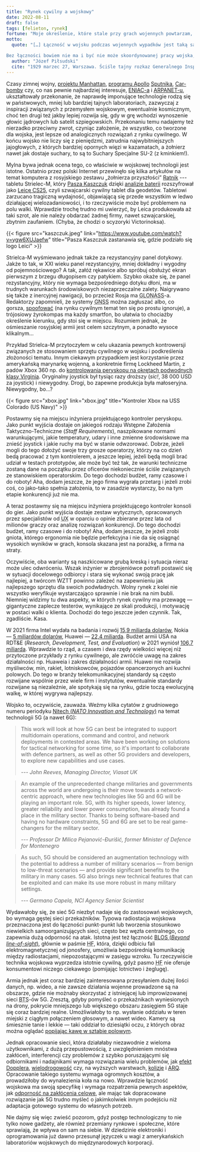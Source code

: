 ```yaml
---
title: "Rynek cywilny a wojskowy"
date: 2022-08-11
draft: false
tags: [felieton, rynek]
fortune: "Moje określenie, które stale przy grach wojennych powtarzam, jest, że wojsko bez pracy nad łącznością staje się zwyczajną dziewką publiczną, szukającą awantur miłosnych po różnych lasach i pagórkach, bez żadnej korzyści dla wojny oprócz zadowolenia rozdziwaczonej pindy."
motto:
  quote: "[…] Łączność w wojsku podczas wojennych wypadków jest taką samą bronią, jak armata, karabin maszynowy, jak kuchnia polowa, jak wóz amunicyjny kompanii, jest nawet więcej i więcej znaczy dla działań wojennych niż te wszystkie wymienione rodzaje służb czy broni.

Bez łączności bowiem nie ma i być nie może skoordynowanej pracy wojska, nie ma złączenia wysiłków krwawych żołnierza dla odniesienia zwycięstwa i krew ludzka leje się darmo, leje się niepotrzebnie, tak jak w jakiejś awanturze karczemnej, bezcelowo i bez żadnej korzyści dla celu postawionego wojsku szukania zwycięstwa nad nieprzyjacielem. Dlatego też powtarzać zawsze będę, że lepsza jest dobra łączność niż armata, niż karabin maszynowy, niż kuchnia polowa i wóz amunicyjny."
  author: "Józef Piłsudski"
  cite: "1929 marzec 27, Warszawa. Ściśle tajny rozkaz Generalnego Inspektora Sił Zbrojnych o łączności, skierowany do szefa Sztabu Głównego, wiceministrów spraw wojskowych, inspektorów armii i&nbsp;generałów inspekcyjnych, dowódców dywizji piechoty i ich zastępców oraz wszystkich oficerów do spraw łączności odkomenderowanych do dowództw dywizji, szefa brygady łączności i dowódców batalionów łączności oraz do szefa sekcji łączności przy drugim wiceministrze i dowódcy obozu łączności w Zegrzu."
---
```


Czasy zimnej wojny, [projektu Manhattan](https://pl.wikipedia.org/wiki/Projekt_Manhattan), [programu Apollo](https://pl.wikipedia.org/wiki/Program_Apollo) [Sputnika](https://pl.wikipedia.org/wiki/Sputnik_1), [Car-bomby](https://pl.wikipedia.org/wiki/Car-bomba) czy, co nas pewnie najbardziej interesuje, [ENIAC-a](https://pl.wikipedia.org/wiki/ENIAC) i [ARPANET-u](https://pl.wikipedia.org/wiki/ARPANET), ukształtowały przekonanie, że naprawdę imponujące technologie rodzą się w państwowych, mniej lub bardziej tajnych laboratoriach, zazwyczaj z inspiracji związanych z przemysłem wojskowym, ewentualnie kosmicznym, choć ten drugi też jakby lepiej rozwija się, gdy w grę wchodzi wynoszenie głowic jądrowych lub satelit szpiegowskich.  Przekonaniu temu nadajemy też nierzadko przeciwny zwrot, czyniąc założenie, że wszystko, co tworzone dla wojska, jest lepsze od analogicznych rozwiązań z rynku cywilnego. W końcu wojsko nie liczy się z pieniędzmi, zatrudnia najwybitniejszych jajogłowych, z których bardziej opornych więzi w kazamatach, a żołnierz nawet jak dostaje suchary, to są to Suchary Specjalne SU-2 (z kminkiem!).

Mylna bywa jednak ocena tego, co właściwie w wojskowej technologii jest istotne. Ostatnio przez polski Internet przewinęło się kilka artykułów na temat komputera z&nbsp;rosyjskiego zestawu „żołnierza przyszłości” [Ratnik](https://ru.wikipedia.org/wiki/%D0%A0%D0%B0%D1%82%D0%BD%D0%B8%D0%BA_(%D1%8D%D0%BA%D0%B8%D0%BF%D0%B8%D1%80%D0%BE%D0%B2%D0%BA%D0%B0)) --- tabletu Strielec-M, który [Pasza Kaszczuk](https://www.facebook.com/pasha.k.kashchuk) dzięki [analizie baterii](https://www.youtube.com/watch?v=ygw6XUJaefw) rozszyfrował jako [Leicę CS25](https://leica-geosystems.com/pl-pl/products/gis-collectors/gis-handhelds-tablets/leica-cs25-plus), czyli szwajcarski cywilny tablet dla geodetów. Tabletowi zarzucano tragiczną wydajność, objawiającą się przede wszystkim w ledwo działającej wielozadaniowości, i to rzeczywiście może być problemem na polu walki. Wprawdzie trochę trudno mi uwierzyć, by Leica produkowała aż taki szrot, ale nie należy obdarzać żadnej firmy, nawet szwajcarskiej, zbytnim zaufaniem. (Chyba, że chodzi o scyzoryki Victorinoksa).

{{< figure src="kaszczuk.jpeg" link="https://www.youtube.com/watch?v=ygw6XUJaefw" title="Pasza Kaszczuk zastanawia się, gdzie podziało się logo Leici" >}}

Strielca-M wyśmiewano jednak także za rezystancyjny panel dotykowy. Jakże to tak, w&nbsp;XXI wieku panel rezystancyjny, mniej dokładny i wygodny od pojemnościowego? A&nbsp;tak, załóż rękawice albo spróbuj obsłużyć ekran pierwszym z brzegu długopisem czy patykiem. Szybko okaże się, że panel rezystancyjny, który nie wymaga bezpośredniego dotyku dłoni, ma w trudnych warunkach środowiskowych niezaprzeczalne zalety. Naigrywano się także z inercyjnej nawigacji, bo przecież Rosja ma <abbr title="Globalnaja nawigacionnaja sputnikowaja sistiema">GLONASS</abbr>-a. Redaktorzy zapomnieli, że systemy <abbr title="Global Navigation Satellite Systems">GNSS</abbr> można zagłuszać albo, co gorsza, <a href="https://radionavlab.ae.utexas.edu/images/stories/files/papers/gnss_spoofing_detection.pdf">spoofować</a> (na rynku cywilnym temat ten się po prostu ignoruje), a trójosiowy żyrokompas ma każdy smartfon, bo ułatwia to chociażby określenie kierunku, gdy stoi się w miejscu. Rozumiem jednak, że ośmieszanie rosyjskiej armii jest celem szczytnym, a ponadto wysoce klikalnym…

Przykład Strielca-M przytoczyłem w celu ukazania pewnych kontrowersji związanych ze stosowaniem sprzętu cywilnego w wojsku i podkreślenia złożoności tematu. Innym ciekawym przypadkiem jest korzystanie przez amerykańską marynarkę wojenną, a konkretnie firmę Lockheed Martin, z padów Xbox 360 np. do [kontrolowania peryskopu na okrętach podwodnych klasy Virginia](https://www.washingtonpost.com/news/morning-mix/wp/2017/09/25/the-navys-adding-a-new-piece-of-a-equipment-to-nuclear-submarines-xbox-controllers/). Oryginalny joystick był tysiąc razy droższy (_sic!_, 38&nbsp;000&nbsp;USD za joystick) i niewygodny. Drogi, bo zapewne produkcja była małoseryjna. Niewygodny, bo…?

{{< figure src="xbox.jpg" link="xbox.jpg" title="Kontroler Xbox na USS Colorado (US Navy)" >}}

Postawmy się na miejscu inżyniera projektującego kontroler peryskopu. Jako punkt wyjścia dostaje on jakiegoś rodzaju Wstępne Założenia Taktyczno-Techniczne (_Staff Requirements_), naszpikowane normami warunkującymi, jakie temperatury, udary i inne zmienne środowiskowe ma znieść joystick i jakie ruchy ma być w stanie odwzorować. Dobrze, jeżeli mogli do tego dołożyć swoje trzy grosze operatorzy, którzy na co dzień bedą pracować z tym kontrolerem, a jeszcze lepiej, jeżeli będą mogli brać udział w testach prototypów, ale może być też tak, że warunki techniczne zostaną dane na początku przez oficerów niekoniecznie ściśle związanych ze stanowiskiem operatorskim. Do tego dochodzi budżet, ramy czasowe i do roboty! Aha, dodam jeszcze, że jego firma wygrała przetarg i jeżeli zrobi coś, co jako-tako spełnia założenia, to w zasadzie wystarczy, bo na tym etapie konkurencji już nie ma.

A teraz postawmy się na miejscu inżyniera projektującego kontroler konsoli do gier. Jako punkt wyjścia dostaje zestaw wytycznych, opracowanych przez specjalistów od <abbr title="User experience">UX</abbr> w oparciu o opinie zbierane przez lata od milionów graczy oraz analizę rozwiązań konkurencji. Do tego dochodzi budżet, ramy czasowe i do roboty!  Aha, dodam jeszcze, że jeżeli zrobi gniota, którego ergonomia nie będzie perfekcyjna i nie da się osiągnąć wysokich wyników w grach, konsola skazana jest na porażkę, a firma na straty.

Oczywiście, oba warianty są naszkicowane grubą kreską i sytuacja nieraz może ulec odwróceniu. Wszak inżynier w zbrojeniówce potrafi postawić się w sytuacji docelowego odbiorcy i stara się wykonać swoją pracę jak najlepiej, a twórcom WZTT powinno zależeć na zapewnieniu jak najlepszego sprzętu dla swoich podwładnych. Wolny rynek z kolei nie wszystko weryfikuje wystarczająco sprawnie i nie brak na nim bubli. Niemniej widzimy tu dwa aspekty, w których rynek cywilny ma przewagę — gigantyczne zaplecze testerów, wynikające ze skali produkcji, i motywację w postaci walki o&nbsp;klienta. Dochodzi do tego jeszcze jeden czynnik. Tak, zgadliście. Kasa.

W 2021 firma Intel wydała na badania i rozwój [15,9 miliarda dolarów](https://www.macrotrends.net/stocks/charts/INTC/intel/research-development-expenses), Nokia — [5 miliardów dolarów](https://www.macrotrends.net/stocks/charts/NOK/nokia/research-development-expenses), Huawei — [22,4 miliarda](https://gulfbusiness.com/huaweis-rd-investment-soars-to-22-4bn-in-2021/). Budżet armii USA na RDT&E (_Research, Development, Test, and Evaluation_) w 2021 wyniósł [106,7 miliarda](https://en.wikipedia.org/wiki/Military_budget_of_the_United_States#Budget_for_FY2021). Wprawdzie to rząd, a czasem i dwa rzędy wielkości więcej niż przytoczone przykłady  z rynku cywilnego, ale zwróćcie uwagę na zakres działalności np. Huaweia i zakres działalności armii. Huawei nie rozwija myśliwców, min, rakiet, lotniskowców, pojazdów opancerzonych ani kuchni polowych. Do tego w branży telekomunikacyjnej standardy są często rozwijane wspólnie przez wiele firm i instytutów, ewentualnie standardy rozwijane są niezależnie, ale spotykają się na rynku, gdzie toczą ewolucyjną walkę, w&nbsp;której wygrywa najlepszy.

Wojsko to, oczywiście, zauważa. Weźmy kilka cytatów z grudniowego numeru periodyku <a href="https://issuu.com/globalmediapartners/docs/nitech_issue_06_dec_2021?fr=sYzk0NjQ1NjkyMTc">Nitech (_NATO Innovation and Technology_)</a> na temat technologii 5G (a nawet 6G):

> This work will look at how 5G can best be integrated to support multidomain operations, command and control, and network deployments in contested areas. We have been working on solutions for tactical networking for some time, so it's important to collaborate with defence partners, as well as other 5G providers and developers, to explore new capabilities and use cases.
>
> --- <cite>John Reeves, Managing Director, Viasat UK</cite>

> An example of the unprecedented change militaries and governments across the world are undergoing is their move towards a network-centric approach, where new technologies like 5G and 6G will be playing an important role. 5G, with its higher speeds, lower latency, greater reliability and lower power consumption, has already found a place in the military sector. Thanks to being software-based and having no hardware constraints, 5G and 6G are set to be real game-changers for the military sector.
>
> --- <cite>Professor Dr Milica Pejanović-Đurišić, former Minister of Defence for Montenegro</cite>

> As such, 5G should be considered an augmentation technology with the potential to address a number of military scenarios — from benign to low-threat scenarios — and provide significant benefits to the military in many cases. 5G also brings new technical features that can be exploited and can make its use more robust in many military settings.
>
> --- <cite>Germano Capela, NCI Agency Senior Scientist</cite>

Wydawałoby się, że sieć 5G niezbyt nadaje się do zastosowań wojskowych, bo wymaga gęstej sieci przekaźników. Typowa radiostacja wojskowa przeznaczona jest do łączności punkt-punkt lub tworzenia stosunkowo niewielkich samoorganizujących sieci, często bez węzła centralnego, co zapewnia dużą odporność na atak. Istotna jest też łączność [BLOS (_Beyond line-of-sight_)](https://en.wikipedia.org/wiki/Non-line-of-sight_propagation), głównie w paśmie <abbr title="High Frequency">HF</abbr>, która, dzięki odbiciu fali elektromagnetycznej od jonosfery, umożliwia bezpośrednią komunikację między radiostacjami, niepozostającymi w zasięgu wzroku. Tu rzeczywiście technika wojskowa wyprzedza istotnie cywilną, gdyż pasmo <abbr title="High Frequency">HF</abbr> nie oferuje konsumentowi niczego ciekawego (pomijając lotnictwo i żeglugę).

Armia jednak jest coraz bardziej zainteresowana przesyłaniem dużej ilości danych, np. wideo, a nie zawsze działania wojenne prowadzone są na obszarze, gdzie nie możnaby skorzystać z istniejącej lub improwizowanej sieci <abbr title="Base Transceiver Station">BTS</abbr>-ów 5G. Zresztą, gdyby pomyśleć o przekaźnikach wyniesionych na drony, pokrycie mniejszego lub większego obszaru zasięgiem 5G staje się coraz bardziej realne. Umożliwiałoby to np. wysłanie oddziału w teren miejski z ciągłym połączeniem głosowym, a nawet wideo. Kamery są śmiesznie tanie i lekkie — taki oddział to dziesiątki oczu, z których obraz można oglądać [popijając kawę w sztabie polowym](https://www.youtube.com/watch?v=9-FbgAr__vw).

Jednak opracowanie sieci, która działałaby niezawodnie z wieloma użytkownikami, z&nbsp;dużą przepustowością, z uwzględnieniem mnóstwa zakłóceń, interferencji czy problemów z szybko poruszającymi się odbiornikami i nadajnikami wymaga rozwiązania wielu problemów, jak [efekt Dopplera](https://pl.wikipedia.org/wiki/Efekt_Dopplera), [wielodrogowość](https://en.wikipedia.org/wiki/Multipath_propagation) czy, na wyższych warstwach, [kolizje](https://pl.wikipedia.org/wiki/Kolizja_pakiet%C3%B3w_w_sieci) i [ARQ](https://en.wikipedia.org/wiki/Automatic_repeat_request). Opracowanie takiego systemu wymaga ogromnych kosztów, a prowadziłoby do wynalezienia koła na nowo. Wprawdzie łączność wojskowa ma swoją specyfikę i wymaga rozpatrzenia pewnych aspektów, jak <a href="https://pl.wikipedia.org/wiki/Zag%C5%82uszanie_radiowe">odporność na zakłócenia celowe</a>, ale mając tak dopracowane rozwiązanie jak 5G trudno myśleć o jakimkolwiek innym podejściu niż adaptacja gotowego systemu do własnych potrzeb.

Nie dajmy się więc zwieść pozorom, gdyż postęp technologiczny to nie tylko nowe gadżety, ale również przemiany rynkowe i społeczne, które sprawiają, że wpływa on sam na siebie. W dziedzinie elektroniki i oprogramowania już dawno przesunął języczek u&nbsp;wagi z amerykańskich laboratoriów wojskowych do międzynarodowych korporacji.
